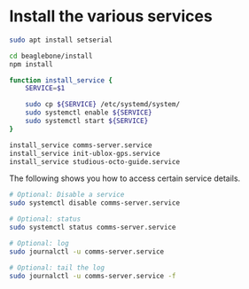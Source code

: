 # Install the various services

```sh
sudo apt install setserial

cd beaglebone/install
npm install

function install_service {
    SERVICE=$1

    sudo cp ${SERVICE} /etc/systemd/system/
    sudo systemctl enable ${SERVICE}
    sudo systemctl start ${SERVICE}
}

install_service comms-server.service
install_service init-ublox-gps.service
install_service studious-octo-guide.service
```

The following shows you how to access certain service details.

```sh
# Optional: Disable a service
sudo systemctl disable comms-server.service

# Optional: status
sudo systemctl status comms-server.service

# Optional: log
sudo journalctl -u comms-server.service

# Optional: tail the log
sudo journalctl -u comms-server.service -f
```
